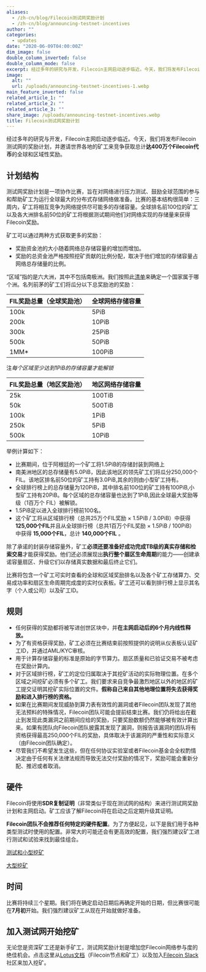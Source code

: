 ```yaml
---
aliases:
  - /zh-cn/blog/Filecoin测试网奖励计划
  - /zh-cn/blog/announcing-testnet-incentives
author: ""
categories:
  - updates
date: "2020-06-09T04:00:00Z"
dim_image: false
double_column_inverted: false
double_column_mode: false
excerpt: 经过多年的研究与开发，Filecoin主网启动逐步临近。今天，我们将发布Filecoin测试网的奖励计划，并邀请世界各地的矿工来竞争获取总计**达400万个Filecoin代币**的全球和区域性奖励。
image:
  alt: ""
  url: /uploads/announcing-testnet-incentives-1.webp
main_feature_inverted: false
related_article_1: ""
related_article_2: ""
related_article_3: ""
share_image: /uploads/announcing-testnet-incentives.webp
title: Filecoin测试网奖励计划
---
```


经过多年的研究与开发，Filecoin主网启动逐步临近。今天，我们将发布Filecoin测试网的奖励计划，并邀请世界各地的矿工来竞争获取总计**达400万个Filecoin代币**的全球和区域性奖励。

## 计划结构

测试网奖励计划是一项协作比赛，旨在对网络进行压力测试、鼓励全球范围的参与和帮助矿工为运行全球最大的分布式存储网络做准备。比赛的基本结构很简单：三周内，矿工将相互竞争为网络提供尽可能多的存储容量。全球排名前100位的矿工以及各大洲排名前50位的矿工将根据测试期间他们对网络实现的存储量来获得Filecoin奖励。

矿工可以通过两种方式获取更多的奖励：

- 奖励资金池的大小随着网络总存储容量的增加而增加。
- 奖励的总资金池严格按照挖矿贡献的比例分配，取决于他们增加的存储容量占网络总存储量的比例。

“区域”指的是六大洲，其中不包括南极洲。我们按照此[清单](https://unstats.un.org/unsd/methodology/m49/)来确定一个国家属于哪个洲。名列前茅的矿工们将瓜分以下总奖励池的奖励：

| FIL奖励总量（全球奖励池） | 全球网络存储容量 |
| ------------------------- | ---------------- |
| 100k                      | 5PiB             |
| 200k                      | 10PiB            |
| 300k                      | 25PiB            |
| 500k                      | 50PiB            |
| 1MM\*                     | 100PiB           |

注*每个区域至少达到1PiB的存储容量才能解锁*

| FIL奖励总量（地区奖励池） | 地区网络存储容量 |
| ------------------------- | ---------------- |
| 25k                       | 100TiB           |
| 50k                       | 500TiB           |
| 100k                      | 1PiB             |
| 250k                      | 5PiB             |
| 500k                      | 10PiB            |

举例计算如下：

- 比赛期间，位于阿根廷的一个矿工将1.5PiB的存储封装到网络上
- 南美洲地区的总存储量有5.0PiB，因此该地区的领先矿工们将瓜分250,000个FIL。该地区排名前50位的矿工持有3.0PiB,其余的则由小型矿工持有。
- 全球排行榜上的总存储量为120PiB，其中排名前100位的矿工持有100PiB,小型矿工持有20PiB。每个区域的总存储容量也达到了1PiB,因此全球最大奖励等级（1百万个 FIL）被解锁。
- 1.5PiB足以进入全球排行榜前100名。
- 这个矿工将从区域排行榜（总共25万个FIL奖励 × 1.5PiB / 3.0PiB）中获得**125,000个FIL**并且从全球排行榜（总共1百万个FIL奖励 × 1.5PiB / 100PiB）中获得 **15,000个FIL**，总计 **140,000个FIL** 。

除了承诺的封装存储容量外，矿工**必须还要准备好成功完成TB级的真实存储和检索交易**才能获得奖励。他们还必须展现出**执行整个扇区生命周期**的能力——创建承诺容量扇区、升级它们以存储真实数据和最后终止它们。

比赛将包含一个矿工可实时查看的全球和区域奖励排名以及各个矿工存储算力、交易成功率和扇区生命周期完成度的实时仪表板。矿工还可以看到排行榜上显示其名字（个人或公司）以及矿工ID。

## 规则

- 任何获得的奖励都将被写进创世区块中，并**在主网启动后的6个月内线性释放。**
- 为了有资格获得奖励，矿工必须在比赛结束前按照提供的说明从仪表板认证矿工ID，并通过AML/KYC审核。
- 用于计算存储容量的标准是原始的字节算力。扇区质量和已验证交易不被考虑在奖励计算内。
- 对于区域排行榜，矿工的定位归属取决于其挖矿活动的实际物理位置。在多个区域之间挖矿必须有多个矿工。我们要求来自竞争最激烈地区以外的地区的矿工提交证明其挖矿实际位置的文件。**假称自己来自其他地理位置将失去获得奖励和进入排行榜的资格。**
- 如果在比赛期间发现威胁到算力表有效性的漏洞或者Filecoin团队发现了其他无法预料的特殊情况，Filecoin团队可能会提前结束比赛。我们仍将给出在截止到发现此类漏洞之前期间应给的奖励，只要奖励数额仍然能够被有效计算出来。如果有团队向Filecoin团队披露其发现了漏洞，则报告该漏洞的团队将有资格获得最高250,000个FIL的奖励，具体取决于该漏洞的严重性和实际意义（由Filecoin团队确定）。
- 尽管我们不希望发生这些，但在任何协议实验室或者Filecoin基金会全权酌情决定由于任何有关法律法规而导致无法交付奖励的情况下，奖励可能会重新分配、推迟或者取消。

## 硬件

Filecoin将使用**SDR复制证明**（非常类似于现在测试网的结构）来进行测试网奖励计划和主网启动。矿工应该了解Filecoin将在启动之后定期升级其证明。

**Filecoin团队不会推荐任何特定的硬件配置**。为了方便起见，以下是我们用于各种类型测试时使用的配置。非常大的可能还会有更高效的配置，我们强烈建议矿工进行测试和试验来找到最佳组合。

[测试和小型挖矿](https://pcpartpicker.com/user/tperson/saved/H2BskL)

[大型挖矿](https://filecoin.io/vintage/mining-hardware-config-testnet-v1.pdf)

## 时间

比赛将持续三个星期。我们将在确定启动日期后再确定开始的日期，但比赛很可能在**7月初**开始。我们强烈建议矿工从现在开始就做好准备。

## 加入测试网开始挖矿

无论您是资深矿工还是新手矿工，测试网奖励计划是增加您Filecoin网络参与度的绝佳机会。点击这里从[Lotus文档](https://lotus.filecoin.io/)（Filecoin节点和矿工）以及加入[Filecoin Slack](https://filecoin.io/slack)社区来加入挖矿。
